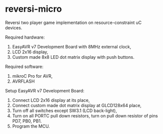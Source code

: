 # reversi-micro
Reversi two player game implementation on resource-constraint uC devices.

Required hardware:
1. EasyAVR v7 Development Board with 8MHz external clock,
2. LCD 2x16 display,
3. Custom made 8x8 LED dot matrix display with push buttons.

Required software:
1. mikroC Pro for AVR,
2. AVRFLASH

Setup EasyAVR v7 Development Board:
1. Connect LCD 2x16 display at its place,
2. Connect custom made dot matrix display at GLCD128x64 place,
3. Turn off all switches except SW3.1 (LCD back-light),
4. Turn on all PORTC pull down resistors, turn on pull down resistor of pins PD7, PB0, PB1.
5. Program the MCU.
